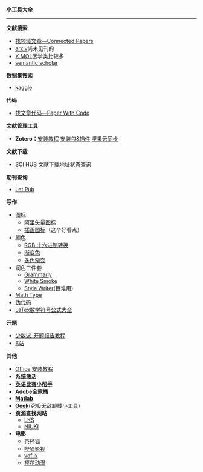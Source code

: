 **小工具大全**

--------------------------------

**文献搜索**

- [找领域文章—Connected Papers](https://www.connectedpapers.com/)
- [arxiv](https://arxiv.org/)尚未见刊的
- [X MOL](https://www.x-mol.com/paper/chem)医学类比较多
- [semantic scholar](https://www.semanticscholar.org/)

**数据集搜索**

- [kaggle](https://www.kaggle.com/)

**代码**

- [找文章代码—Paper With Code](https://paperswithcode.com/)

**文献管理工具**

- **Zotero：**[安装教程](https://www.bilibili.com/video/BV1ZE411p7qT?spm_id_from=333.999.0.0&vd_source=131bd090c855bc8e8ae1e30d2ddb8ab2)    [安装包&插件](http://dobeccx.cn/yun/index.php?share/file&user=102&sid=cQCUye25)  [坚果云同步](https://sspai.com/post/64283)

**文献下载**

- [SCI HUB](https://sci-hub.se/)	[文献下载地址状态查询](https://tool.yovisun.com/scihub/) 

**期刊查询**

- [Let Pub](http://www.letpub.com.cn/index.php?page=journalapp&view=search)

**写作**

- 图标
  - [阿里矢量图标](https://www.iconfont.cn/)
  - [插画图标](https://www.flaticon.com/)（这个好看点）
- 颜色
  - [RGB 十六进制转换](https://www.sioe.cn/yingyong/yanse-rgb-16/)
  - [渐变色](https://mycolor.space/)
  - [多色渐变](https://www.grabient.com/)
- 润色三件套
  - [Grammarly](https://www.grammarly.com/ )
  - [White Smoke](http://dobeccx.cn/yun/index.php?share/file&user=102&sid=JZqDvxBT)
  - [Style Writer](http://dobeccx.cn/yun/index.php?share/file&user=102&sid=ngyQsXTU)(巨难用)   
- [Math Type](http://dobeccx.cn/yun/index.php?share/file&user=102&sid=WI9qz65N)
- [伪代码](http://dobeccx.cn/yun/index.php?share/file&user=102&sid=hWvKN2CQ)
- [LaTex数学符号公式大全](http://www.letpub.com.cn/index.php?page=journalapp&view=search)



**开题**

- [少数派-开题报告教程](https://sspai.com/post/57022)
- [B站](https://www.bilibili.com/video/BV1U64y1W7ro?spm_id_from=333.337.search-card.all.click)

**其他**

- [Office](http://dobeccx.cn/yun/index.php?share/file&user=102&sid=GU2E5xjc)  [安装教程](https://www.bilibili.com/video/BV193411K7Yq?spm_id_from=333.999.0.0&vd_source=131bd090c855bc8e8ae1e30d2ddb8ab2)
- **[系统激活](https://www.bilibili.com/read/cv6138053)**
- [**英语比赛小帮手**](http://dobeccx.cn/yun/index.php?share/file&user=102&sid=vkIBsahP)
- [**Adobe全家桶**](http://dobeccx.cn/yun/index.php?share/folder&user=102&sid=TgvZYb7r)
- [**Matlab**](http://dobeccx.cn/yun/index.php?share/folder&user=102&sid=GQ9hr5Tv)
- [**Geek**](http://dobeccx.cn/yun/index.php?share/file&user=102&sid=VvbwPGi7)(究极无敌卸载小工具)
- **资源查找网站**
  - [LKS](https://lkssite.vip/)
  - [NIUKI](https://niuki.kingwei.ltd/)
- **电影**
  - [茶杯狐](https://cupfox.app/)
  - [哔嘀影视](https://www.bdys01.com/)
  - [voflix](https://www.voflix.com/)
  - [樱花动漫](http://www.dmh8.com/)  
